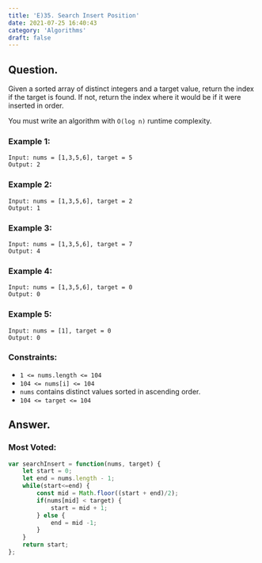 ```yaml
---
title: 'E)35. Search Insert Position'
date: 2021-07-25 16:40:43
category: 'Algorithms'
draft: false
---
```


## Question.

Given
 a sorted array of distinct integers and a target value, return the 
index if the target is found. If not, return the index where it would be
 if it were inserted in order.

You must write an algorithm with `O(log n)` runtime complexity.

### Example 1:
```
Input: nums = [1,3,5,6], target = 5
Output: 2
```

### Example 2:
```
Input: nums = [1,3,5,6], target = 2
Output: 1
```

### Example 3:
```
Input: nums = [1,3,5,6], target = 7
Output: 4
```

### Example 4:
```
Input: nums = [1,3,5,6], target = 0
Output: 0
```

### Example 5:
```
Input: nums = [1], target = 0
Output: 0
```

### Constraints: 

- `1 <= nums.length <= 104`
- `104 <= nums[i] <= 104`
- `nums` contains distinct values sorted in ascending order.
- `104 <= target <= 104`

## Answer.

### Most Voted:

```js
var searchInsert = function(nums, target) {
    let start = 0;
    let end = nums.length - 1;
    while(start<=end) {
        const mid = Math.floor((start + end)/2);
        if(nums[mid] < target) {
            start = mid + 1;
        } else {
            end = mid -1;
        }
    }
    return start;
};
```
